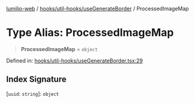 [lumilio-web](../../../../modules.md) / [hooks/util-hooks/useGenerateBorder](../index.md) / ProcessedImageMap

# Type Alias: ProcessedImageMap

> **ProcessedImageMap** = `object`

Defined in: [hooks/util-hooks/useGenerateBorder.tsx:29](https://github.com/EdwinZhanCN/Lumilio-Photos/blob/5a9be158f2088be7556fada16832ccc8d88ac157/web/src/hooks/util-hooks/useGenerateBorder.tsx#L29)

## Index Signature

\[`uuid`: `string`\]: `object`
